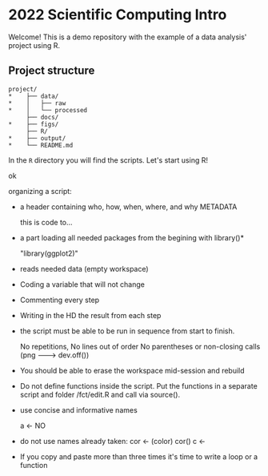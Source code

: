 # 2022 Scientific Computing Intro

Welcome! This is a demo repository with the example of a data analysis' project using R.

## Project structure

```
project/
*    ├── data/
*    │   ├── raw
*    │   └── processed
     ├── docs/
*    ├── figs/
     ├── R/
*    ├── output/
*    └── README.md
```
In the `R` directory you will find the scripts. Let's start using R!

ok

organizing a script:

- a header containing who, how, when, where, and why METADATA

  this is code to...

- a part loading all needed packages from the begining with library()*

  "library(ggplot2)"

- reads needed data (empty workspace)

- Coding a variable that will not change

- Commenting every step

- Writing in the HD the result from each step

- the script must be able to be run in sequence from start to finish.

  No repetitions,
  No lines out of order
  No parentheses or non-closing calls (png ---> dev.off())
  
- You should be able to erase the workspace mid-session and rebuild

- Do not define functions inside the script. Put the functions in a separate script and folder /fct/edit.R and call via source().

- use concise and informative names

  a <- NO
  
- do not use names already taken: cor <- (color) cor() c <-

- If you copy and paste more than three times it's time to write a loop or a function

